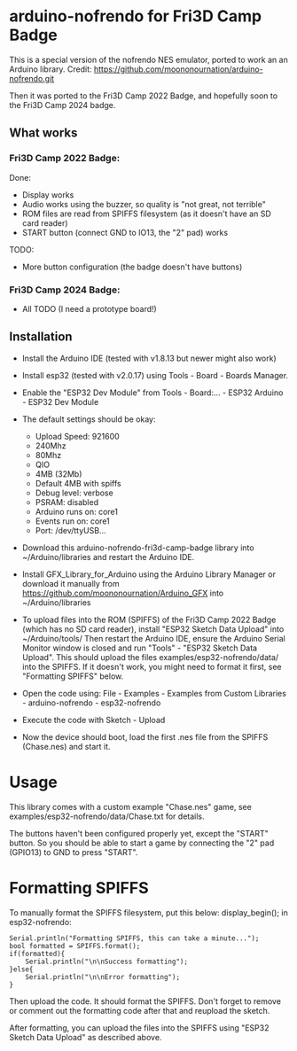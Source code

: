 # arduino-nofrendo for Fri3D Camp Badge

This is a special version of the nofrendo NES emulator, ported to work an an Arduino library.
Credit: https://github.com/moononournation/arduino-nofrendo.git

Then it was ported to the Fri3D Camp 2022 Badge, and hopefully soon to the Fri3D Camp 2024 badge.

## What works

### Fri3D Camp 2022 Badge:

Done:

* Display works
* Audio works using the buzzer, so quality is "not great, not terrible"
* ROM files are read from SPIFFS filesystem (as it doesn't have an SD card reader)
* START button (connect GND to IO13, the "2" pad) works

TODO:

* More button configuration (the badge doesn't have buttons)

### Fri3D Camp 2024 Badge:

* All TODO (I need a prototype board!)


## Installation

- Install the Arduino IDE (tested with v1.8.13 but newer might also work)
- Install esp32 (tested with v2.0.17) using Tools - Board - Boards Manager.

- Enable the "ESP32 Dev Module" from Tools - Board:... - ESP32 Arduino - ESP32 Dev Module
- The default settings should be okay:
	- Upload Speed: 921600
	- 240Mhz
	- 80Mhz
	- QIO
	- 4MB (32Mb)
	- Default 4MB with spiffs
	- Debug level: verbose
	- PSRAM: disabled
	- Arduino runs on: core1
	- Events run on: core1
	- Port: /dev/ttyUSB...

- Download this arduino-nofrendo-fri3d-camp-badge library into ~/Arduino/libraries and restart the Arduino IDE.
- Install GFX_Library_for_Arduino using the Arduino Library Manager or download it manually from https://github.com/moononournation/Arduino_GFX into ~/Arduino/libraries

- To upload files into the ROM (SPIFFS) of the Fri3D Camp 2022 Badge (which has no SD card reader), install "ESP32 Sketch Data Upload" into ~/Arduino/tools/
Then restart the Arduino IDE, ensure the Arduino Serial Monitor window is closed and run "Tools" - "ESP32 Sketch Data Upload".
This should upload the files examples/esp32-nofrendo/data/ into the SPIFFS.
If it doesn't work, you might need to format it first, see "Formatting SPIFFS" below.

- Open the code using: File - Examples - Examples from Custom Libraries - arduino-nofrendo - esp32-nofrendo
- Execute the code with Sketch - Upload

- Now the device should boot, load the first .nes file from the SPIFFS (Chase.nes) and start it.


# Usage

This library comes with a custom example "Chase.nes" game, see examples/esp32-nofrendo/data/Chase.txt for details.

The buttons haven't been configured properly yet, except the "START" button.
So you should be able to start a game by connecting the "2" pad (GPIO13) to GND to press "START".


# Formatting SPIFFS

To manually format the SPIFFS filesystem, put this below: display_begin(); in esp32-nofrendo:

```
Serial.println("Formatting SPIFFS, this can take a minute...");
bool formatted = SPIFFS.format();
if(formatted){
    Serial.println("\n\nSuccess formatting");
}else{
    Serial.println("\n\nError formatting");
}
```

Then upload the code. It should format the SPIFFS.
Don't forget to remove or comment out the formatting code after that and reupload the sketch.

After formatting, you can upload the files into the SPIFFS using "ESP32 Sketch Data Upload" as described above.
